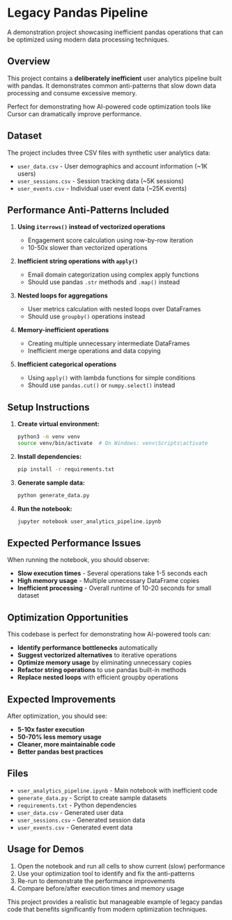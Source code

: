 # Legacy Pandas Pipeline

A demonstration project showcasing inefficient pandas operations that can be optimized using modern data processing techniques.

## Overview

This project contains a **deliberately inefficient** user analytics pipeline built with pandas. It demonstrates common anti-patterns that slow down data processing and consume excessive memory.

Perfect for demonstrating how AI-powered code optimization tools like Cursor can dramatically improve performance.

## Dataset

The project includes three CSV files with synthetic user analytics data:

- `user_data.csv` - User demographics and account information (~1K users)
- `user_sessions.csv` - Session tracking data (~5K sessions)  
- `user_events.csv` - Individual user event data (~25K events)

## Performance Anti-Patterns Included

1. **Using `iterrows()` instead of vectorized operations**
   - Engagement score calculation using row-by-row iteration
   - 10-50x slower than vectorized operations

2. **Inefficient string operations with `apply()`**
   - Email domain categorization using complex apply functions
   - Should use pandas `.str` methods and `.map()` instead

3. **Nested loops for aggregations**
   - User metrics calculation with nested loops over DataFrames
   - Should use `groupby()` operations instead

4. **Memory-inefficient operations** 
   - Creating multiple unnecessary intermediate DataFrames
   - Inefficient merge operations and data copying

5. **Inefficient categorical operations**
   - Using `apply()` with lambda functions for simple conditions
   - Should use `pandas.cut()` or `numpy.select()` instead

## Setup Instructions

1. **Create virtual environment:**
   ```bash
   python3 -m venv venv
   source venv/bin/activate  # On Windows: venv\Scripts\activate
   ```

2. **Install dependencies:**
   ```bash
   pip install -r requirements.txt
   ```

3. **Generate sample data:**
   ```bash
   python generate_data.py
   ```

4. **Run the notebook:**
   ```bash
   jupyter notebook user_analytics_pipeline.ipynb
   ```

## Expected Performance Issues

When running the notebook, you should observe:

- **Slow execution times** - Several operations take 1-5 seconds each
- **High memory usage** - Multiple unnecessary DataFrame copies
- **Inefficient processing** - Overall runtime of 10-20 seconds for small dataset

## Optimization Opportunities

This codebase is perfect for demonstrating how AI-powered tools can:

- **Identify performance bottlenecks** automatically
- **Suggest vectorized alternatives** to iterative operations
- **Optimize memory usage** by eliminating unnecessary copies
- **Refactor string operations** to use pandas built-in methods
- **Replace nested loops** with efficient groupby operations

## Expected Improvements

After optimization, you should see:
- **5-10x faster execution**
- **50-70% less memory usage**  
- **Cleaner, more maintainable code**
- **Better pandas best practices**

## Files

- `user_analytics_pipeline.ipynb` - Main notebook with inefficient code
- `generate_data.py` - Script to create sample datasets
- `requirements.txt` - Python dependencies
- `user_data.csv` - Generated user data
- `user_sessions.csv` - Generated session data  
- `user_events.csv` - Generated event data

## Usage for Demos

1. Open the notebook and run all cells to show current (slow) performance
2. Use your optimization tool to identify and fix the anti-patterns
3. Re-run to demonstrate the performance improvements
4. Compare before/after execution times and memory usage

This project provides a realistic but manageable example of legacy pandas code that benefits significantly from modern optimization techniques. 